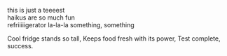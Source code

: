 this is just a teeeest  
haikus are so much fun  
refriiiiigerator
la-la-la something, something

Cool fridge stands so tall,
Keeps food fresh with its power,
Test complete, success.
